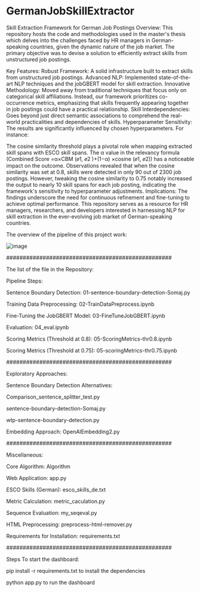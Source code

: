# GermanJobSkillExtractor
Skill Extraction Framework for German Job Postings
Overview:
This repository hosts the code and methodologies used in the master's thesis which delves into the challenges faced by HR managers in German-speaking countries, given the dynamic nature of the job market. The primary objective was to devise a solution to efficiently extract skills from unstructured job postings.

Key Features:
Robust Framework: A solid infrastructure built to extract skills from unstructured job postings.
Advanced NLP: Implemented state-of-the-art NLP techniques and the jobGBERT model for skill extraction.
Innovative Methodology: Moved away from traditional techniques that focus only on categorical skill affiliations. Instead, our framework prioritizes co-occurrence metrics, emphasizing that skills frequently appearing together in job postings could have a practical relationship.
Skill Interdependencies: Goes beyond just direct semantic associations to comprehend the real-world practicalities and dependencies of skills.
Hyperparameter Sensitivity:
The results are significantly influenced by chosen hyperparameters. For instance:

The cosine similarity threshold plays a pivotal role when mapping extracted skill spans with ESCO skill spans.
The α value in the relevancy formula (Combined Score =α×CBM (𝑒1, 𝑒2 )+(1−α) ×cosine (𝑒1, 𝑒2)) has a noticeable impact on the outcome.
Observations revealed that when the cosine similarity was set at 0.8, skills were detected in only 90 out of 2300 job postings. However, tweaking the cosine similarity to 0.75 notably increased the output to nearly 10 skill spans for each job posting, indicating the framework's sensitivity to hyperparameter adjustments.
Implications:
The findings underscore the need for continuous refinement and fine-tuning to achieve optimal performance. This repository serves as a resource for HR managers, researchers, and developers interested in harnessing NLP for skill extraction in the ever-evolving job market of German-speaking countries.

The overview of the pipeline of this project work:

![image](https://github.com/karampanah927/GermanJobSkillExtractor/assets/94730928/79100010-863b-4fa4-9921-fe319f74113e)


##################################################

The list of the file in the Repository:

Pipeline Steps:

Sentence Boundary Detection: 01-sentence-boundary-detection-Somaj.py

Training Data Preprocessing: 02-TrainDataPreprocess.ipynb

Fine-Tuning the JobGBERT Model: 03-FineTuneJobGBERT.ipynb

Evaluation: 04_eval.ipynb

Scoring Metrics (Threshold at 0.8): 05-ScoringMetrics-thr0.8.ipynb

Scoring Metrics (Threshold at 0.75): 05-scoringMetrics-thr0.75.ipynb

##################################################

Exploratory Approaches:

Sentence Boundary Detection Alternatives:

Comparison_sentence_splitter_test.py

sentence-boundary-detection-Somaj.py

wtp-sentence-boundary-detection.py

Embedding Approach: OpenAIEmbedding2.py

##################################################

Miscellaneous:

Core Algorithm: Algorithm

Web Application: app.py

ESCO Skills (German): esco_skills_de.txt

Metric Calculation: metric_caculation.py

Sequence Evaluation: my_seqeval.py

HTML Preprocessing: preprocess-html-remover.py

Requirements for Installation: requirements.txt

##################################################

Steps To start the dashboard:

pip install -r requirements.txt to install the dependencies

python app.py to run the dashboard
